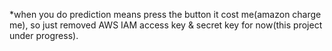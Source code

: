 *when you do prediction means press the button it cost me(amazon charge me), so just removed AWS IAM access key & secret key for now(this project under progress).